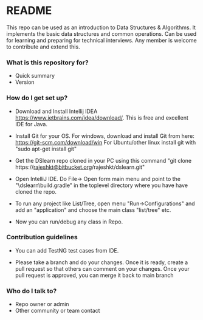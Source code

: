 # README #

This repo can be used as an introduction to Data Structures & Algorithms. 
It implements the basic data structures and common operations.
Can be used for learning and preparing for technical interviews.
Any member is welcome to contribute and extend this.

### What is this repository for? ###

* Quick summary
* Version

### How do I get set up? ###

* Download and Install Intellij IDEA https://www.jetbrains.com/idea/download/.
  This is free and excellent IDE for Java.

* Install Git for your OS. For windows, download and install Git from here: https://git-scm.com/download/win
  For Ubuntu/other linux install git with "sudo apt-get install git"

* Get the DSlearn repo cloned in your PC using this command "git clone https://rajeshkt@bitbucket.org/rajeshkt/dslearn.git"

* Open IntelliJ IDE. Do File-> Open form main menu and point to the "<local dir repo>\dslearn\build.gradle" in the toplevel directory
  where you have have cloned the repo.

* To run any project like List/Tree, open menu "Run->Configurations" and add an "application" and choose the main class "list/tree" etc.

* Now you can run/debug any class in Repo.

### Contribution guidelines ###

* You can add TestNG test cases from IDE.

* Please take a branch and do your changes. Once it is ready, create a pull request so that others can comment on your changes.
  Once your pull request is approved, you can merge it back to main branch
 
### Who do I talk to? ###

* Repo owner or admin
* Other community or team contact